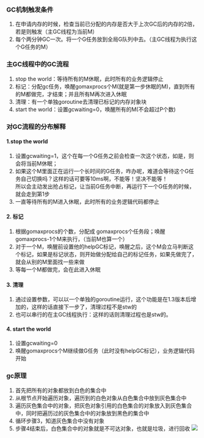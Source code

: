 <!-- ### GO语言中年GC原理 -->

### GC机制触发条件
1.    在申请内存的时候，检查当前已分配的内存是否大于上次GC后的内存的2倍，若是则触发（主GC线程为当前M）
2.    每个两分钟GC一次。将一个G任务放到全局G队列中去。（主GC线程为执行这个G任务的M）
### 主GC线程中的GC流程
1. stop the world：等待所有的M休眠，此时所有的业务逻辑停止
2. 标记：分配gc任务，唤醒gomaxprocs个M(就是第一步休眠的M)，直到所有的M都做完，才结束；并且所有M再次进入休眠
3. 清理：有一个单独goroutine去清理已标记的内存对象块
4. start the world：设置gcwaiting=0，唤醒所有的M(不会超过P个数)

### 对GC流程的分布解释
#### 1.stop the world
1. 设置gcwaiting=1，这个在每一个G任务之前会检查一次这个状态，如是，则会将当前M休眠；
2. 如果这个M里面正在运行一个长时间的G任务，咋办呢，难道会等待这个G任务自己切换吗？这样的话可要等10ms啊，不能等！坚决不能等！  
所以会主动发出抢占标记，让当前G任务中断，再运行下一个G任务的时候，就会走到第1步 
3. 一直等待所有的M进入休眠，此时所有的业务逻辑代码都停止

#### 2. 标记
1. 根据gomaxprocs的个数，分配成 gomaxprocs个任务段；唤醒gomaxprocs-1个M来执行，（当前M也算一个）
2. 对于一个M，唤醒前设置他的helpGC标记，唤醒之后，这个M会立马判断这个标记，如果是标记状态，则开始做分配给自己的标记任务，如果先做完了，就会从别的M里面找一些来做
3. 等每一个M都做完，会在此进入休眠
#### 3. 清理
1. 通过设置参数，可以以一个单独的goroutine运行，这个功能是在1.3版本后增加的，这样的话直接下一步了，清理过程不是stw的
2. 也可以串行的在主GC线程执行：这样的话则清理过程也是stw的。
#### 4. start the world
1. 设置gcwaiting=0
2. 唤醒gomaxprocs个M继续做G任务（此时没有helpGC标记），业务逻辑代码开始
### 


### gc原理
1. 首先把所有的对象都放到白色的集合中
2. 从根节点开始遍历对象，遍历到的白色对象从白色集合中放到灰色集合中
3. 遍历灰色集合中的对象，把灰色对象引用的白色集合的对象放入到灰色集合中，同时把遍历过的灰色集合中的对象放到黑色的集合中
4. 循环步骤3，知道灰色集合中没有对象
5. 步骤4结束后，白色集合中的对象就是不可达对象，也就是垃圾，进行回收
![](https://yds-01.coding.net/p/Summary-of-notes/d/Summary-of-notes/git/raw/master/images/go/go-gc.webp)





